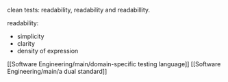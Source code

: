 clean tests: readability, readability and readabillity.

readability:
- simplicity
- clarity
- density of expression

[[Software Engineering/main/domain-specific testing language]]
[[Software Engineering/main/a dual standard]]

